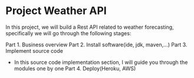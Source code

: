 # Project Weather API
In this project, we will build a Rest API related to weather forecasting, specifically we will go through the following stages:

Part 1. Business overview
Part 2. Install software(ide, jdk, maven,...)
Part 3. Implement source code
 - In this source code implementation section, I will guide you through the modules one by one
Part 4. Deploy(Heroku, AWS)
